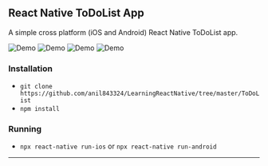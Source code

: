 ## React Native ToDoList App

A simple cross platform (iOS and Android) React Native ToDoList app.

![Demo](./assets/1.jpg)
![Demo](./assets/2.jpg)
![Demo](./assets/3.jpg)
![Demo](./assets/TodoList.jpg)

### Installation

- `git clone https://github.com/anil843324/LearningReactNative/tree/master/ToDoList`
- `npm install`

### Running

- `npx react-native run-ios` or `npx react-native run-android`

---
